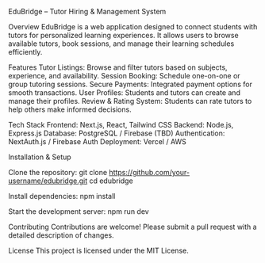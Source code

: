 EduBridge – Tutor Hiring & Management System

Overview
EduBridge is a web application designed to connect students with tutors for personalized learning experiences. It allows users to browse available tutors, book sessions, and manage their learning schedules efficiently.

Features
Tutor Listings: Browse and filter tutors based on subjects, experience, and availability.
Session Booking: Schedule one-on-one or group tutoring sessions.
Secure Payments: Integrated payment options for smooth transactions.
User Profiles: Students and tutors can create and manage their profiles.
Review & Rating System: Students can rate tutors to help others make informed decisions.

Tech Stack
Frontend: Next.js, React, Tailwind CSS
Backend: Node.js, Express.js
Database: PostgreSQL / Firebase (TBD)
Authentication: NextAuth.js / Firebase Auth
Deployment: Vercel / AWS

Installation & Setup

Clone the repository:
git clone https://github.com/your-username/edubridge.git
cd edubridge

Install dependencies:
npm install

Start the development server:
npm run dev

Contributing
Contributions are welcome! Please submit a pull request with a detailed description of changes.

License
This project is licensed under the MIT License.

